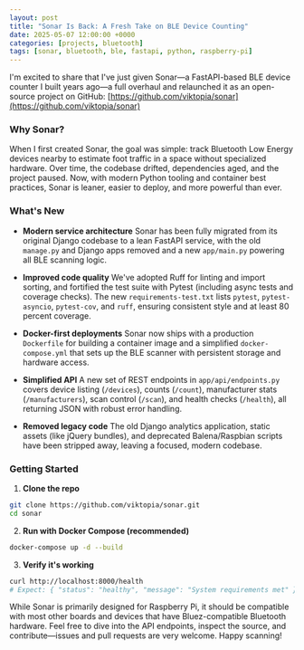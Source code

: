 ```yaml
---
layout: post
title: "Sonar Is Back: A Fresh Take on BLE Device Counting"
date: 2025-05-07 12:00:00 +0000
categories: [projects, bluetooth]
tags: [sonar, bluetooth, ble, fastapi, python, raspberry-pi]
---
```


I'm excited to share that I've just given Sonar—a FastAPI-based BLE device counter I built years ago—a full overhaul and relaunched it as an open-source project on GitHub: [https://github.com/viktopia/sonar](https://github.com/viktopia/sonar)

### Why Sonar?

When I first created Sonar, the goal was simple: track Bluetooth Low Energy devices nearby to estimate foot traffic in a space without specialized hardware. Over time, the codebase drifted, dependencies aged, and the project paused. Now, with modern Python tooling and container best practices, Sonar is leaner, easier to deploy, and more powerful than ever.

### What's New

- **Modern service architecture**
  Sonar has been fully migrated from its original Django codebase to a lean FastAPI service, with the old `manage.py` and Django apps removed and a new `app/main.py` powering all BLE scanning logic.

- **Improved code quality**
  We've adopted Ruff for linting and import sorting, and fortified the test suite with Pytest (including async tests and coverage checks). The new `requirements-test.txt` lists `pytest`, `pytest-asyncio`, `pytest-cov`, and `ruff`, ensuring consistent style and at least 80 percent coverage.

- **Docker-first deployments**
  Sonar now ships with a production `Dockerfile` for building a container image and a simplified `docker-compose.yml` that sets up the BLE scanner with persistent storage and hardware access.

- **Simplified API**
  A new set of REST endpoints in `app/api/endpoints.py` covers device listing (`/devices`), counts (`/count`), manufacturer stats (`/manufacturers`), scan control (`/scan`), and health checks (`/health`), all returning JSON with robust error handling.

- **Removed legacy code**
  The old Django analytics application, static assets (like jQuery bundles), and deprecated Balena/Raspbian scripts have been stripped away, leaving a focused, modern codebase.

### Getting Started

1. **Clone the repo**

```bash
git clone https://github.com/viktopia/sonar.git
cd sonar
```

2. **Run with Docker Compose (recommended)**

```bash
docker-compose up -d --build
```

3. **Verify it's working**

```bash
curl http://localhost:8000/health
# Expect: { "status": "healthy", "message": "System requirements met" }
```

While Sonar is primarily designed for Raspberry Pi, it should be compatible with most other boards and devices that have Bluez-compatible Bluetooth hardware. Feel free to dive into the API endpoints, inspect the source, and contribute—issues and pull requests are very welcome. Happy scanning!
